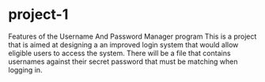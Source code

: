# project-1
Features of the Username And Password Manager program This is a project that is aimed at designing a an improved login system that would allow eligible users to access the system. There will be a file that contains usernames against their secret password that must be matching when logging in. 

